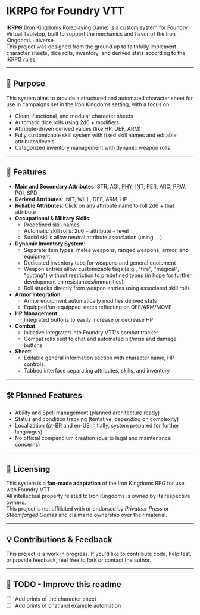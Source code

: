 # IKRPG for Foundry VTT

**IKRPG** (Iron Kingdoms Roleplaying Game) is a custom system for Foundry Virtual Tabletop, built to support the mechanics and flavor of the Iron Kingdoms universe.  
This project was designed from the ground up to faithfully implement character sheets, dice rolls, inventory, and derived stats according to the IKRPG rules.

---

## 🎯 Purpose

This system aims to provide a structured and automated character sheet for use in campaigns set in the Iron Kingdoms setting, with a focus on:

- Clean, functional, and modular character sheets
- Automatic dice rolls using 2d6 + modifiers
- Attribute-driven derived values (like HP, DEF, ARM)
- Fully customizable skill system with fixed skill names and editable attributes/levels
- Categorized inventory management with dynamic weapon rolls

---

## 🧰 Features

- **Main and Secondary Attributes**: STR, AGI, PHY, INT, PER, ARC, PRW, POI, SPD
- **Derived Attributes**: INIT, WILL, DEF, ARM, HP
- **Rollable Attributes**: Click on any attribute name to roll 2d6 + that attribute
- **Occupational & Military Skills**:
  - Predefined skill names
  - Automatic skill rolls: 2d6 + attribute + level
  - Social skills allow neutral attribute association (using `--`)
- **Dynamic Inventory System**:
  - Separate item types: melee weapons, ranged weapons, armor, and equipment
  - Dedicated inventory tabs for weapons and general equipment
  - Weapon entries allow customizable tags (e.g., "fire", "magical", "cutting") without restriction to predefined types (in hope for further development on resistances/immunities)
  - Roll attacks directly from weapon entries using associated skill rolls
- **Armor Integration**:
  - Armor equipment automatically modifies derived stats
  - Equipped/un-equipped states reflecting on DEF/ARM/MOVE
- **HP Management**:
  - Integrated buttons to easily increase or decrease HP
- **Combat**:
  - Initiative integrated into Foundry VTT's combat tracker
  - Combat rolls sent to chat and automated hit/miss and damage buttons
- **Sheet**:
  - Editable general information section with character name, HP controls.
  - Tabbed interface separating attributes, skills, and inventory

---

## 🛠 Planned Features

- Ability and Spell management (planned architecture ready)
- Status and condition tracking (tentative, depending on complexity)
- Localization (pt-BR and en-US initially, system prepared for further languages)
- No official compendium creation (due to legal and maintenance concerns)

---

## 📜 Licensing

This system is a **fan-made adaptation** of the Iron Kingdoms RPG for use with Foundry VTT.  
All intellectual property related to Iron Kingdoms is owned by its respective owners.  
This project is not affiliated with or endorsed by _Privateer Press_ or _Steamforged Games_ and claims no ownership over their material.

---

## 💡 Contributions & Feedback

This project is a work in progress. If you'd like to contribute code, help test, or provide feedback, feel free to fork or contact the author.

---
## 📝 TODO - Improve this readme

- [ ] Add prints of the character sheet
- [ ] Add prints of chat and example automation
